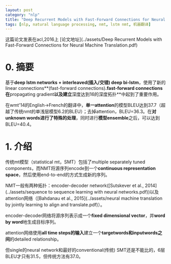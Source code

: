 ```yaml
---
layout: post
category: "nlp"
title: "Deep Recurrent Models with Fast-Forward Connections for Neural Machine Translation(rnn_nmt_baidu)"
tags: [nlp, natural language processing, nmt, lstm nmt, 机器翻译]
---
```


这篇论文发表在acl,2016上
[论文地址](../assets/Deep Recurrent Models with Fast-Forward Connections for Neural Machine Translation.pdf)

# **0. 摘要**

基于**deep lstm networks + interleaved(插入/交错) deep bi-lstm**，使用了新的linear connections**(fast-forward connections)**.fast-forward connections在**propagating gradient**以及建立**深度达到16的深度拓扑**中起到了重要作用。

在wmt'14的English->French的翻译中，**单一attention**的模型BLEU达到37.7（超越了传统nmt的单浅层模型6.2的BLEU）；去掉attention，BLEU=36.3。在**对unknown words进行了特殊的处理**，同时进行**模型ensemble**之后，可以达到BLEU=40.4。


# **1. 介绍**

传统mt模型（statistical mt，SMT）包括了multiple separately tuned components，而NMT将源序列encode到一个**continuous representation space**，然后使用end-to-end的方式生成新的序列。

NMT一般有两种拓扑：encoder-decoder network([Sutskever et al., 2014](../assets/sequence to sequence learning with neural networks.pdf))以及attention网络（[Bahdanau et al., 2015](../assets/neural machine translation by jointly learning to align and translate.pdf)）。

encoder-decoder网络将源序列表示成一个**fixed dimensional vector**，并**word by word**地生成目标序列。

attention网络使用**all time steps的输入**建立一个**targetwords和inputwords之间**的detailed relationship。

但single的neural network和最好的conventional(传统) SMT还是不能比的，6层BLEU才只有31.5，但传统方法有37.0。

